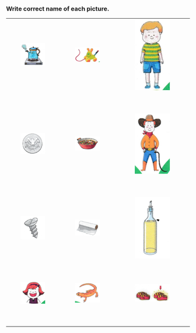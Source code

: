 
### Write correct name of each picture.

| | | |
|:----:|:----:|:----:|
|<img src="./img/nov/boil.png" width="50%" height="50%"/>|<img src="./img/nov/toy.png" width="50%" height="50%"/>|<img src="./img/nov/boy.png" width="50%" height="50%"/>|
|<br><br><br>|<br><br><br>|<br><br><br>|
|<img src="./img/nov/coin.png" width="50%" height="50%"/>|<img src="./img/nov/stew.png" width="50%" height="50%"/>|<img src="./img/nov/cowboy.png" width="50%" height="50%"/>|
|<br><br><br>|<br><br><br>|<br><br><br>|
|<img src="./img/nov/screw.png" width="50%" height="50%"/>|<img src="./img/nov/foil.png" width="50%" height="50%"/>|<img src="./img/nov/oil.png" width="50%" height="50%"/>|
|<br><br><br>|<br><br><br>|<br><br><br>|
|<img src="./img/nov/joy.png" width="50%" height="50%"/>|<img src="./img/nov/newt.png" width="50%" height="50%"/>|<img src="./img/nov/new.png" width="50%" height="50%"/>|
|<br><br><br>|<br><br><br>|<br><br><br>|
